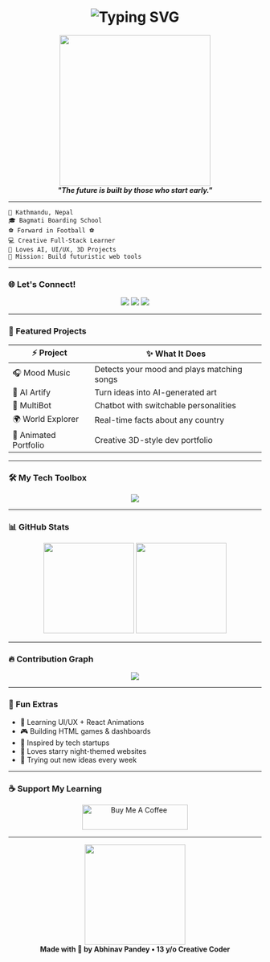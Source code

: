 <h1 align="center">
  <img src="https://readme-typing-svg.demolab.com?font=Fira+Code&size=24&duration=3000&pause=1000&color=F7971E&center=true&vCenter=true&width=600&lines=$+whoami;Abhinav+Pandey;Student+%7C+Web+Developer;13+y%2Fo+from+Nepal;Loves+Creative+Web+Design;Building+Futuristic+Projects" alt="Typing SVG" />
</h1>

<div align="center">
  <img src="https://media.giphy.com/media/qgQUggAC3Pfv687qPC/giphy.gif" width="300px" />
  <br>
  <i><b>"The future is built by those who start early."</b></i>
</div>

---

```shell
📍 Kathmandu, Nepal         
🎓 Bagmati Boarding School  
⚽ Forward in Football ⚽️        
💻 Creative Full-Stack Learner 
🧠 Loves AI, UI/UX, 3D Projects 
🎯 Mission: Build futuristic web tools 
```

---

### 🌐 Let's Connect!

<p align="center">
  <a href="https://github.com/abhinav-pandey"><img src="https://img.shields.io/badge/GitHub-100000?style=for-the-badge&logo=github&logoColor=white"/></a>
  <a href="#"><img src="https://img.shields.io/badge/Portfolio-In%20Progress-orange?style=for-the-badge&logo=web&logoColor=white"/></a>
  <a href="#"><img src="https://img.shields.io/badge/LinkedIn-Coming%20Soon-blue?style=for-the-badge&logo=linkedin&logoColor=white"/></a>
</p>

---

### 🚀 Featured Projects

| ⚡ Project             | ✨ What It Does                             |
| --------------------- | ------------------------------------------ |
| 🎧 Mood Music         | Detects your mood and plays matching songs |
| 🎨 AI Artify          | Turn ideas into AI-generated art           |
| 🤖 MultiBot           | Chatbot with switchable personalities      |
| 🌍 World Explorer     | Real-time facts about any country          |
| 💼 Animated Portfolio | Creative 3D-style dev portfolio            |

---

### 🛠️ My Tech Toolbox

<p align="center">
  <img src="https://skillicons.dev/icons?i=html,css,js,react,nodejs,python,mongodb,git,linux,firebase,nginx,illustrator&theme=light"/>
</p>

---

### 📊 GitHub Stats

<p align="center">
  <img height="180em" src="https://github-readme-stats.vercel.app/api?username=abhinav-pandey&show_icons=true&theme=radical&hide_border=true"/>
  <img height="180em" src="https://github-readme-stats.vercel.app/api/top-langs/?username=abhinav-pandey&layout=compact&theme=radical&hide_border=true"/>
</p>

---

### 🔥 Contribution Graph

<p align="center">
  <img src="https://github-readme-activity-graph.cyclic.app/graph?username=abhinav-pandey&bg_color=1f1f1f&color=fc6c85&line=ffcc70&point=ffffff&hide_border=true" />
</p>

---

### 🎯 Fun Extras

* 🧠 Learning UI/UX + React Animations
* 🎮 Building HTML games & dashboards
* 🧪 Inspired by tech startups
* 🌌 Loves starry night-themed websites
* 🧩 Trying out new ideas every week

---

### ☕ Support My Learning

<p align="center">
  <a href="https://www.buymeacoffee.com/abhinavpandey">
    <img src="https://cdn.buymeacoffee.com/buttons/v2/default-yellow.png" width="210" height="50" alt="Buy Me A Coffee" />
  </a>
</p>

---

<p align="center">
  <img src="https://media.giphy.com/media/L8K62iTDkzGX6/giphy.gif" width="200px"/><br>
  <b>Made with 💙 by Abhinav Pandey • 13 y/o Creative Coder</b>
</p>

